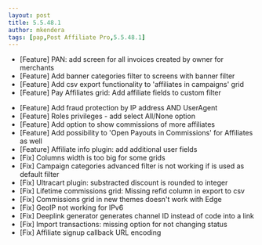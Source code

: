 ```yaml
---
layout: post
title: 5.5.48.1
author: mkendera
tags: [pap,Post Affiliate Pro,5.5.48.1]
---
```


- [Feature] PAN: add screen for all invoices created by owner for merchants
- [Feature] Add banner categories filter to screens with banner filter
- [Feature] Add csv export functionality to 'affiliates in campaigns' grid
- [Feature] Pay Affiliates grid: Add affiliate fields to custom filter

<!--more-->

- [Feature] Add fraud protection by IP address AND UserAgent
- [Feature] Roles privileges - add select All/None option
- [Feature] Add option to show commissions of more affiliates
- [Feature] Add possibility to 'Open Payouts in Commissions' for Affiliates as well
- [Feature] Affiliate info plugin: add additional user fields
- [Fix] Columns width is too big for some grids
- [Fix] Campaign categories advanced filter is not working if is used as default filter
- [Fix] Ultracart plugin: substracted discount is rounded to integer 
- [Fix] Lifetime commissions grid: Missing refid column in export to csv
- [Fix] Commissions grid in new themes doesn't work with Edge
- [Fix] GeoIP not working for IPv6
- [Fix] Deeplink generator generates channel ID instead of code into a link
- [Fix] Import transactions: missing option for not changing status
- [Fix] Affiliate signup callback URL encoding
